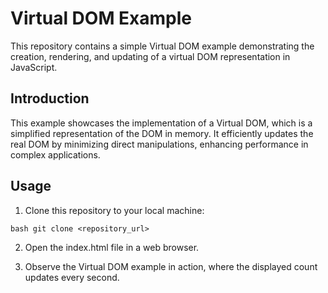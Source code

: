 # Virtual DOM Example

This repository contains a simple Virtual DOM example demonstrating the creation, rendering, and updating of a virtual DOM representation in JavaScript.

## Introduction

This example showcases the implementation of a Virtual DOM, which is a simplified representation of the DOM in memory. It efficiently updates the real DOM by minimizing direct manipulations, enhancing performance in complex applications.

## Usage

1. Clone this repository to your local machine:

`bash git clone <repository_url>`

2. Open the index.html file in a web browser.

3. Observe the Virtual DOM example in action, where the displayed count updates every second.

```

```
